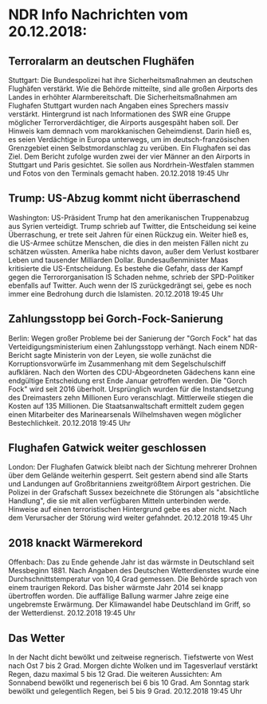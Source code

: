 # NDR Info Nachrichten vom 20.12.2018:


## Terroralarm an deutschen Flughäfen
Stuttgart:	Die Bundespolizei hat ihre Sicherheitsmaßnahmen an deutschen Flughäfen verstärkt. Wie die Behörde mitteilte, sind alle großen Airports des Landes in erhöhter Alarmbereitschaft. Die Sicherheitsmaßnahmen am Flughafen Stuttgart wurden nach Angaben eines Sprechers massiv verstärkt. Hintergrund ist nach Informationen des SWR eine Gruppe möglicher Terrorverdächtiger, die Airports ausgespäht haben soll. Der Hinweis kam demnach vom marokkanischen Geheimdienst. Darin hieß es, es seien Verdächtige in Europa unterwegs, um im deutsch-französischen Grenzgebiet einen Selbstmordanschlag zu verüben. Ein Flughafen sei das Ziel. Dem Bericht zufolge wurden zwei der vier Männer an den Airports in Stuttgart und Paris gesichtet. Sie sollen aus Nordrhein-Westfalen stammen und Fotos von den Terminals gemacht haben. 20.12.2018 19:45 Uhr 

## Trump: US-Abzug kommt nicht überraschend
Washington: US-Präsident Trump hat den amerikanischen Truppenabzug aus Syrien verteidigt. Trump schrieb auf Twitter, die Entscheidung sei keine Überraschung, er trete seit Jahren für einen Rückzug ein. Weiter hieß es, die US-Armee schütze Menschen, die dies in den meisten Fällen nicht zu schätzen wüssten. Amerika habe nichts davon, außer dem Verlust kostbarer Leben und tausender Milliarden Dollar. Bundesaußenminister Maas kritisierte die US-Entscheidung. Es bestehe die Gefahr, dass der Kampf gegen die Terrororganisation IS Schaden nehme, schrieb der SPD-Politiker ebenfalls auf Twitter. Auch wenn der IS zurückgedrängt sei, gebe es noch immer eine Bedrohung durch die Islamisten. 20.12.2018 19:45 Uhr 

## Zahlungsstopp bei Gorch-Fock-Sanierung
Berlin: Wegen großer Probleme bei der Sanierung der "Gorch Fock" hat das Verteidigungsministerium einen Zahlungsstopp verhängt. Nach einem NDR-Bericht sagte Ministerin von der Leyen, sie wolle zunächst die Korruptionsvorwürfe im Zusammenhang mit dem Segelschulschiff aufklären. Nach den Worten des CDU-Abgeordneten Gädechens kann eine endgültige Entscheidung erst Ende Januar getroffen werden. Die "Gorch Fock" wird seit 2016 überholt. Ursprünglich wurden für die Instandsetzung des Dreimasters zehn Millionen Euro veranschlagt. Mittlerweile stiegen die Kosten auf 135 Millionen. Die Staatsanwaltschaft ermittelt zudem gegen einen Mitarbeiter des Marinearsenals Wilhelmshaven wegen möglicher Bestechlichkeit. 20.12.2018 19:45 Uhr 

## Flughafen Gatwick weiter geschlossen
London: Der Flughafen Gatwick bleibt nach der Sichtung mehrerer Drohnen über dem Gelände weiterhin gesperrt. Seit gestern abend sind alle Starts und Landungen auf Großbritanniens zweitgrößtem Airport gestrichen. Die Polizei in der Grafschaft Sussex bezeichnete die Störungen als "absichtliche Handlung", die sie mit allen verfügbaren Mitteln unterbinden werde. Hinweise auf einen terroristischen Hintergrund gebe es aber nicht. Nach dem Verursacher der Störung wird weiter gefahndet. 20.12.2018 19:45 Uhr 

## 2018 knackt Wärmerekord
Offenbach:	Das zu Ende gehende Jahr ist das wärmste in Deutschland seit Messbeginn 1881. Nach Angaben des Deutschen Wetterdienstes wurde eine Durchschnittstemperatur von 10,4 Grad gemessen. Die Behörde sprach von einem traurigen Rekord. Das bisher wärmste Jahr 2014 sei knapp übertroffen worden. Die auffällige Ballung warmer Jahre zeige eine ungebremste Erwärmung. Der Klimawandel habe Deutschland im Griff, so der Wetterdienst. 20.12.2018 19:45 Uhr 

## Das Wetter
In der Nacht dicht bewölkt und zeitweise regnerisch. Tiefstwerte von West nach Ost 7 bis 2 Grad. Morgen dichte Wolken und im Tagesverlauf verstärkt Regen, dazu maximal 5 bis 12 Grad. Die weiteren Aussichten: Am Sonnabend bewölkt und regenerisch bei 6 bis 10 Grad. Am Sonntag stark bewölkt und gelegentlich Regen, bei 5 bis 9 Grad. 20.12.2018 19:45 Uhr 
